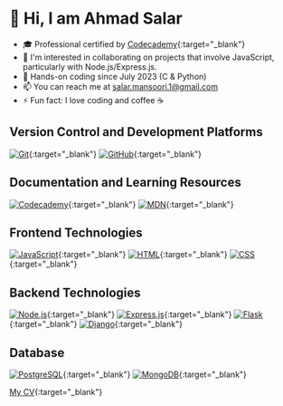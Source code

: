 # 👋 Hi, I am Ahmad Salar

- 🎓 Professional certified by [Codecademy](https://www.codecademy.com/profiles/2003salar/certificates/810f53d14de24b938cc13c7c2af1e686){:target="_blank"}
- 👯 I'm interested in collaborating on projects that involve JavaScript, particularly with Node.js/Express.js.
- 💬 Hands-on coding since July 2023 (C & Python)
- 📫 You can reach me at [salar.mansoori.1@gmail.com](mailto:salar.mansoori.1@gmail.com)
- ⚡ Fun fact: I love coding and coffee ☕ 

## Version Control and Development Platforms
[![Git](https://img.shields.io/badge/Git-F05032?style=for-the-badge&logo=git&logoColor=white)](https://git-scm.com/){:target="_blank"}
[![GitHub](https://img.shields.io/badge/GitHub-181717?style=for-the-badge&logo=github&logoColor=white)](https://github.com/){:target="_blank"}

## Documentation and Learning Resources
[![Codecademy](https://img.shields.io/badge/Codecademy-FFF0E5?style=for-the-badge&logo=codecademy&logoColor=303347)](https://www.codecademy.com/profiles/2003salar){:target="_blank"}
[![MDN](https://img.shields.io/badge/MDN-000000?style=for-the-badge&logo=mozilla&logoColor=white)](https://developer.mozilla.org/){:target="_blank"}

## Frontend Technologies
[![JavaScript](https://img.shields.io/badge/JavaScript-F7DF1E?style=for-the-badge&logo=javascript&logoColor=black)](https://developer.mozilla.org/en-US/docs/Web/JavaScript){:target="_blank"}
[![HTML](https://img.shields.io/badge/HTML5-E34F26?style=for-the-badge&logo=html5&logoColor=white)](https://developer.mozilla.org/en-US/docs/Web/HTML){:target="_blank"}
[![CSS](https://img.shields.io/badge/CSS3-1572B6?style=for-the-badge&logo=css3&logoColor=white)](https://developer.mozilla.org/en-US/docs/Web/CSS){:target="_blank"}

## Backend Technologies
[![Node.js](https://img.shields.io/badge/Node.js-339933?style=for-the-badge&logo=node.js&logoColor=white)](https://nodejs.org/){:target="_blank"}
[![Express.js](https://img.shields.io/badge/Express.js-000000?style=for-the-badge&logo=express&logoColor=white)](https://expressjs.com/){:target="_blank"}
[![Flask](https://img.shields.io/badge/Flask-000000?style=for-the-badge&logo=flask&logoColor=white)](https://palletsprojects.com/p/flask/){:target="_blank"}
[![Django](https://img.shields.io/badge/Django-092E20?style=for-the-badge&logo=django&logoColor=white)](https://www.djangoproject.com/){:target="_blank"}

## Database
[![PostgreSQL](https://img.shields.io/badge/PostgreSQL-336791?style=for-the-badge&logo=postgresql&logoColor=white)](https://www.postgresql.org/){:target="_blank"}
[![MongoDB](https://img.shields.io/badge/MongoDB-47A248?style=for-the-badge&logo=mongodb&logoColor=white)](https://www.mongodb.com/){:target="_blank"}

[My CV](cv.pdf){:target="_blank"}
